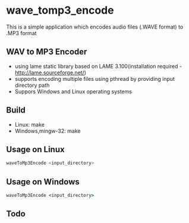 # wave_tomp3_encode
This is a simple application which encodes audio files (.WAVE format) to .MP3 format

WAV to MP3 Encoder
---------------------------------------------
- using lame static library based on LAME 3.100(installation required - http://lame.sourceforge.net/)
- supports encoding multiple files using pthread by providing input directory path
- Suppors Windows and Linux operating systems

## Build
- Linux: make
- Windows,mingw-32: make 

## Usage on Linux
```sh
waveToMp3Encode <input_directory>
```

## Usage on Windows
```cmd
waveToMp3Encode <input_directory>
```
## Todo